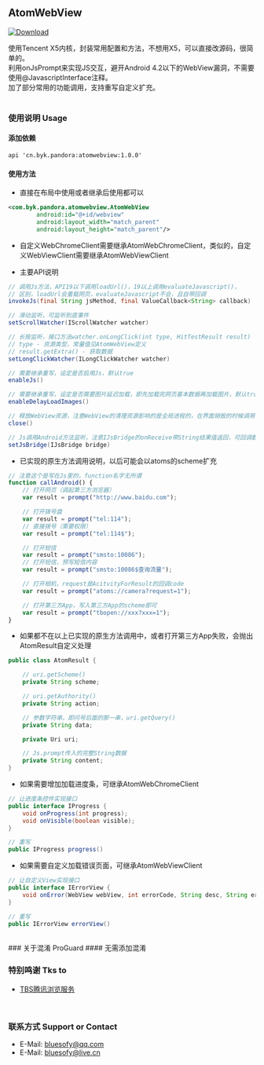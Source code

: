 ## AtomWebView

[ ![Download](https://api.bintray.com/packages/blueyuki/maven/AtomWebView/images/download.svg) ](https://bintray.com/blueyuki/maven/AtomWebView/_latestVersion)

使用Tencent X5内核，封装常用配置和方法，不想用X5，可以直接改源码，很简单的。
<br>利用onJsPrompt来实现JS交互，避开Android 4.2以下的WebView漏洞，不需要使用@JavascriptInterface注释。
<br>加了部分常用的功能调用，支持重写自定义扩充。
<br><br>

### 使用说明  Usage
#### 添加依赖
```Gradle
api 'cn.byk.pandora:atomwebview:1.0.0'
```

#### 使用方法
- 直接在布局中使用或者继承后使用都可以
```XML
<com.byk.pandora.atomwebview.AtomWebView
        android:id="@+id/webview"
        android:layout_width="match_parent"
        android:layout_height="match_parent"/>
```

- 自定义WebChromeClient需要继承AtomWebChromeClient，类似的，自定义WebViewClient需要继承AtomWebViewClient

- 主要API说明
```Java
// 调用Js方法，API19以下调用loadUrl()，19以上调用evaluateJavascript()，
// 区别，loadUrl会重载网页，evaluateJavascript不会，且自带回调
invokeJs(final String jsMethod, final ValueCallback<String> callback)

// 滑动监听，可监听到底事件
setScrollWatcher(IScrollWatcher watcher)

// 长按监听，接口方法watcher.onLongClick(int type, HitTestResult result)
// type - 资源类型，常量值见AtomWebView定义
// result.getExtra() - 获取数据
setLongClickWatcher(ILongClickWatcher watcher)

// 需要继承重写，设定是否启用Js，默认true
enableJs()

// 需要继承重写，设定是否需要图片延迟加载，即先加载完网页基本数据再加载图片，默认true
enableDelayLoadImages()

// 释放WebView资源，注意WebView的清理资源影响的是全局进程的，在界面销毁的时候调用
close()

// Js调用Android方法监听，注意IJsBridge的onReceive带String结果值返回，可回调数据给网页Js
setJsBridge(IJsBridge bridge)
```

- 已实现的原生方法调用说明，以后可能会以atoms的scheme扩充
```JavaScript
// 注意这个是写在Js里的，function名字无所谓
function callAndroid() {
    // 打开网页（调起第三方浏览器）
    var result = prompt("http://www.baidu.com");

    // 打开拨号盘
    var result = prompt("tel:114");
    // 直接拨号（需要权限）
    var result = prompt("tel:114$");

    // 打开短信
    var result = prompt("smsto:10086");
    // 打开短信，预写短信内容
    var result = prompt("smsto:10086$查询流量");

    // 打开相机，request是AcitvityForResult的回调code
    var result = prompt("atoms://camera?request=1");

    // 打开第三方App，写入第三方App的scheme即可
    var result = prompt("tbopen://xxx?xxx=1");
}
```

- 如果都不在以上已实现的原生方法调用中，或者打开第三方App失败，会抛出AtomResult自定义处理
```Java
public class AtomResult {

    // uri.getScheme()
    private String scheme;

    // uri.getAuthority()
    private String action;

    // 参数字符串，即问号后面的那一串，uri.getQuery()
    private String data;

    private Uri uri;

    // Js.prompt传入的完整String数据
    private String content;
}
```

- 如果需要增加加载进度条，可继承AtomWebChromeClient
```Java
// 让进度条控件实现接口
public interface IProgress {
    void onProgress(int progress);
    void onVisible(boolean visible);
}

// 重写
public IProgress progress()
```

- 如果需要自定义加载错误页面，可继承AtomWebViewClient
```Java
// 让自定义View实现接口
public interface IErrorView {
    void onError(WebView webView, int errorCode, String desc, String errorUrl);
}

// 重写
public IErrorView errorView()
```

<br>
### 关于混淆  ProGuard
#### 无需添加混淆
<br>

### 特别鸣谢  Tks to
- [TBS腾讯浏览服务](http://x5.tencent.com/)
<br>

### 联系方式  Support or Contact
- E-Mail: bluesofy@qq.com
- E-Mail: bluesofy@live.cn